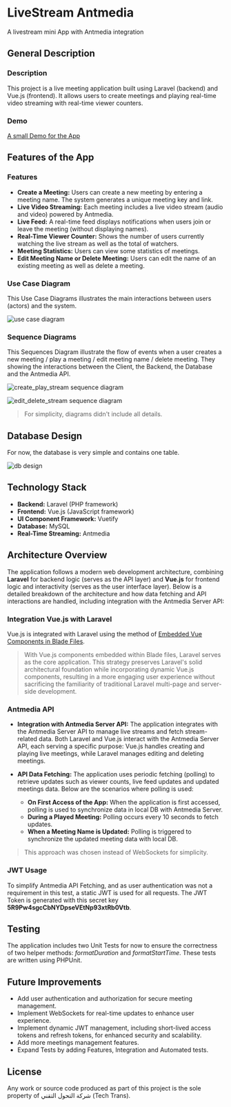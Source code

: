 # LiveStream Antmedia

A livestream mini App with Antmedia integration


## General Description

### Description

This project is a live meeting application built using Laravel (backend) and Vue.js (frontend).
It allows users to create meetings and playing real-time video streaming with real-time viewer counters.

### Demo

[A small Demo for the App](https://drive.google.com/file/d/1hKfJKvb8hMSax56eyC8cylFDYEnR6G4a/view?usp=sharing)


## Features of the App

### Features

- **Create a Meeting:** Users can create a new meeting by entering a meeting name. The system generates a unique meeting key and link.
- **Live Video Streaming:** Each meeting includes a live video stream (audio and video) powered by Antmedia.
- **Live Feed:** A real-time feed displays notifications when users join or leave the meeting (without displaying names).
- **Real-Time Viewer Counter:** Shows the number of users currently watching the live stream as well as the total of watchers.
- **Meeting Statistics:** Users can view some statistics of meetings.
- **Edit Meeting Name or Delete Meeting:** Users can edit the name of an existing meeting as well as delete a meeting.

### Use Case Diagram

This Use Case Diagrams illustrates the main interactions between users (actors) and the system.

![use case diagram](https://github.com/user-attachments/assets/c2acbfba-f679-4d07-b87c-48b343fdffc7)

### Sequence Diagrams

This Sequences Diagram illustrate the flow of events when a user creates a new meeting / play a meeting / edit meeting name / delete meeting.
They showing the interactions between the Client, the Backend, the Database and the Antmedia API.

![create_play_stream sequence diagram](https://github.com/user-attachments/assets/765c3d7b-d116-4a6a-a52e-12568368f8a1)

![edit_delete_stream sequence diagram](https://github.com/user-attachments/assets/30a63ccf-7632-4888-a817-b905928fee68)

> For simplicity, diagrams didn't include all details.

## Database Design

For now, the database is very simple and contains one table.

![db design](https://github.com/user-attachments/assets/4cc4b885-2fd8-46ab-997b-87d59c047989)


## Technology Stack

- **Backend:** Laravel (PHP framework)
- **Frontend:** Vue.js (JavaScript framework)
- **UI Component Framework:** Vuetify
- **Database:** MySQL
- **Real-Time Streaming:** Antmedia


## Architecture Overview

The application follows a modern web development architecture, combining **Laravel** for backend logic (serves as the API layer) and **Vue.js** for frontend logic and interactivity (serves as the user interface layer). 
Below is a detailed breakdown of the architecture and how data fetching and API interactions are handled, including integration with the Antmedia Server API:

### Integration Vue.js with Laravel

Vue.js is integrated with Laravel using the method of [Embedded Vue Components in Blade Files](https://vueschool.io/articles/vuejs-tutorials/the-ultimate-guide-for-using-vue-js-with-laravel/).

> With Vue.js components embedded within Blade files, Laravel serves as the core application.
> This strategy preserves Laravel's solid architectural foundation while incorporating dynamic Vue.js components,
> resulting in a more engaging user experience without sacrificing the familiarity of traditional Laravel multi-page and server-side development.


### Antmedia API

- **Integration with Antmedia Server API:** The application integrates with the Antmedia Server API to manage live streams and fetch stream-related data.
  Both Laravel and Vue.js interact with the Antmedia Server API, each serving a specific purpose: Vue.js handles creating and playing live meetings, while Laravel manages editing and deleting meetings.
  
- **API Data Fetching:** The application uses periodic fetching (polling) to retrieve updates such as viewer counts, live feed updates and updated meetings data. Below are the scenarios where polling is used:
  - **On First Access of the App:** When the application is first accessed, polling is used to synchronize data in local DB with Antmedia Server.
  - **During a Played Meeting:** Polling occurs every 10 seconds to fetch updates.
  - **When a Meeting Name is Updated:** Polling is triggered to synchronize the updated meeting data with local DB.

 > This approach was chosen instead of WebSockets for simplicity.
                        

### JWT Usage

To simplify Antmedia API Fetching, and as user authentication was not a requirement in this test, a static JWT is used for all requests. 
The JWT Token is generated with this secret key **5R9Pw4sgcCbNYDpseVEtNp93xtRb0Vtb**.


## Testing 

The application includes two Unit Tests for now to ensure the correctness of two helper methods: *formatDuration* and *formatStartTime*. These tests are written using PHPUnit.


## Future Improvements

- Add user authentication and authorization for secure meeting management.
- Implement WebSockets for real-time updates to enhance user experience.
- Implement dynamic JWT management, including short-lived access tokens and refresh tokens, for enhanced security and scalability.
- Add more meetings management features.
- Expand Tests by adding  Features, Integration and Automated tests.

  
## License

Any work or source code produced as part of this project is the sole property of شركة التحول التقني (Tech Trans).
